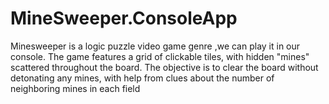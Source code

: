 # MineSweeper.ConsoleApp
Minesweeper is a logic puzzle video game genre ,we can play it in our console. The game features a grid of clickable tiles, with hidden "mines" scattered throughout the board. The objective is to clear the board without detonating any mines, with help from clues about the number of neighboring mines in each field
